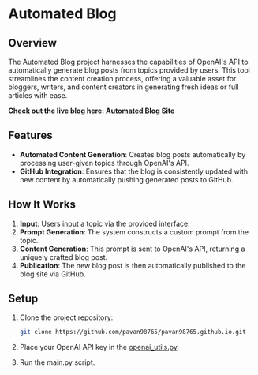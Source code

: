 # Automated Blog

## Overview

The Automated Blog project harnesses the capabilities of OpenAI's API to automatically generate blog posts from topics provided by users. This tool streamlines the content creation process, offering a valuable asset for bloggers, writers, and content creators in generating fresh ideas or full articles with ease.

**Check out the live blog here: [Automated Blog Site](https://pavan98765.github.io/)**

## Features

- **Automated Content Generation**: Creates blog posts automatically by processing user-given topics through OpenAI's API.
- **GitHub Integration**: Ensures that the blog is consistently updated with new content by automatically pushing generated posts to GitHub.

## How It Works

1. **Input**: Users input a topic via the provided interface.
2. **Prompt Generation**: The system constructs a custom prompt from the topic.
3. **Content Generation**: This prompt is sent to OpenAI's API, returning a uniquely crafted blog post.
4. **Publication**: The new blog post is then automatically published to the blog site via GitHub.

## Setup

1. Clone the project repository:

   ```bash
   git clone https://github.com/pavan98765/pavan98765.github.io.git

   ```

2. Place your OpenAI API key in the [openai_utils.py](Code/openai_utils.py).

3. Run the main.py script.
